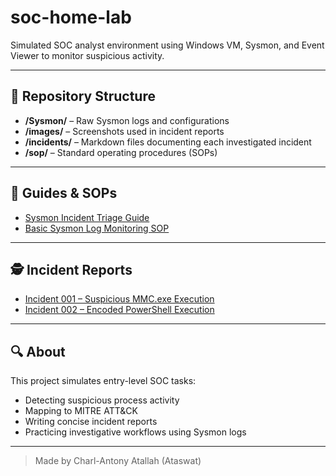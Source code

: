 # soc-home-lab

Simulated SOC analyst environment using Windows VM, Sysmon, and Event Viewer to monitor suspicious activity.

---

## 📁 Repository Structure

- **/Sysmon/** – Raw Sysmon logs and configurations
- **/images/** – Screenshots used in incident reports
- **/incidents/** – Markdown files documenting each investigated incident
- **/sop/** – Standard operating procedures (SOPs)

---

## 📄 Guides & SOPs

- [Sysmon Incident Triage Guide](Sysmon-Incident-Triage.md)
- [Basic Sysmon Log Monitoring SOP](sop/basic_sysmon_log_monitoring_sop.md)

---

## 🕵️ Incident Reports

- [Incident 001 – Suspicious MMC.exe Execution](incidents/incident-001.md)
- [Incident 002 – Encoded PowerShell Execution](incidents/incident-002.md)

---

## 🔍 About

This project simulates entry-level SOC tasks:
- Detecting suspicious process activity
- Mapping to MITRE ATT&CK
- Writing concise incident reports
- Practicing investigative workflows using Sysmon logs

---

> Made by Charl-Antony Atallah (Ataswat)
